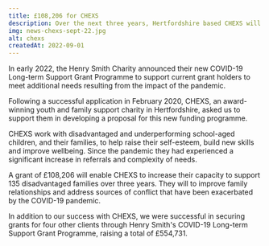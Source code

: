 ```yaml
---
title: £108,206 for CHEXS
description: Over the next three years, Hertfordshire based CHEXS will support 135 families to improve their relationships thanks to a grant from the Henry Smith Charity's COVID-19 Long-term Support Grant Programme. 
img: news-chexs-sept-22.jpg
alt: chexs
createdAt: 2022-09-01
---
```


In early 2022, the Henry Smith Charity announced their new COVID-19 Long-term Support Grant Programme to support current grant holders to meet additional needs resulting from the impact of the pandemic.

Following a successful application in February 2020, CHEXS, an award-winning youth and family support charity in Hertfordshire, asked us to support them in developing a proposal for this new funding programme.

CHEXS work with disadvantaged and underperforming school-aged children, and their families, to help raise their self-esteem, build new skills and improve wellbeing. Since the pandemic they had experienced a significant increase in referrals and complexity of needs.

A grant of £108,206 will enable CHEXS to increase their capacity to support 135 disadvantaged families over three years. They will to improve  family relationships and address sources of conflict that have been exacerbated by the COVID-19 pandemic.

In addition to our success with CHEXS, we were successful in securing grants for four other clients through Henry Smith's COVID-19 Long-term Support Grant Programme, raising a total of £554,731.

